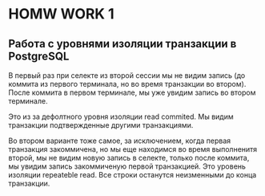 # HOMW WORK 1
## Работа с уровнями изоляции транзакции в PostgreSQL

В первый раз при селекте из второй сессии мы не видим запись (до коммита из первого терминала, но во время транзакции во втором). После коммита в первом терминале, мы уже увидим запись во втором терминале.

Это из за дефолтного уровня изоляции read commited. Мы видим транзакции подтвержденные другими транзакциями.


Во втором варианте тоже самое, за исключением, когда первая транзакция закоммичена, но мы еще находимся во время выполненитя второй, мы не видим новую запись в селекте, только после коммита, мы увидим запись закоммиченую первой транзакцией. Это уровень изоляции repeateble read. Все строки останутся неизменными до конца транзакции.

